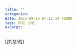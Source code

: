 ```yaml
---
title: ""
categories: 
date: 2022-09-25 07:12:14 +0800
tags: 科幻 小说
excerpt: 
---
```







[[刘慈欣]]






